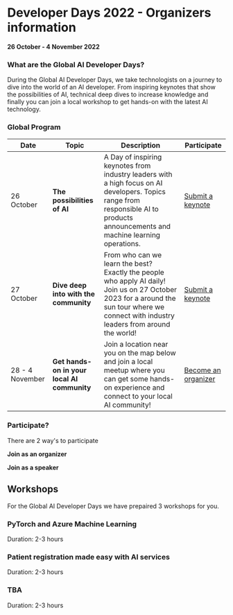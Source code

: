 # Developer Days 2022 - Organizers information

**26 October - 4 November 2022**


### What are the Global AI Developer Days?
During the Global AI Developer Days, we take technologists on a journey to dive into the world of an AI developer. From inspiring keynotes that show the possibilities of AI, technical deep dives to increase knowledge and finally you can join a local workshop to get hands-on with the latest AI technology.


### Global Program

| Date | Topic | Description | Participate 
| --- | --- | --- | --- | 
| 26 October | **The possibilities of AI** | A Day of inspiring keynotes from industry leaders with a high focus on AI developers. Topics range from responsible AI to products announcements and machine learning operations. | [Submit a keynote](https://sessionize.com/global-ai-developers-days/) |
| 27 October | **Dive deep into with the community** | From who can we learn the best? Exactly the people who apply AI daily! Join us on 27 October 2023 for a around the sun tour where we connect with industry leaders from around the world! | [Submit a keynote](https://sessionize.com/global-ai-developers-days/) |
| 28 - 4 November | **Get hands-on in your local AI community** | Join a location near you on the map below and join a local meetup where you can get some hands-on experience and connect to your local AI community! | [Become an organizer](https://globalai.community/developer-days/organizers/) |

### Participate?
There are 2 way's to participate

**Join as an organizer**



**Join as a speaker**




## Workshops
For the Global AI Developer Days we have prepaired 3 workshops for you.

### PyTorch and Azure Machine Learning
Duration: 2-3 hours


### Patient registration made easy with AI services
Duration: 2-3 hours


### TBA
Duration: 2-3 hours




